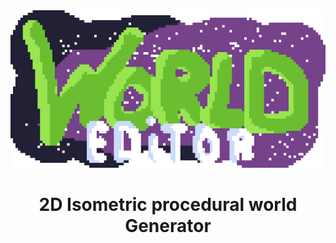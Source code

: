 <div align="center">
  <img width=550 title="logo" alt="logo" src="Assets/Resources/sprites/logo.png">
  <h1>2D Isometric procedural world Generator</h1>
</div>
